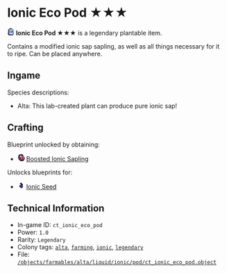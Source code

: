 # Ionic Eco Pod ★★★

<img src="https://raw.githubusercontent.com/Ceterai/Enternia/main/objects/farmables/alta/liquid/ionic/pod/icon.png" alt="Ionic Eco Pod ★★★ icon" loading="lazy" height=16px width="auto" /> **Ionic Eco Pod ★★★** is a legendary plantable item.

Contains a modified ionic sap sapling, as well as all things necessary for it to ripe. Can be placed anywhere.

## Ingame

Species descriptions:

- Alta: This lab-created plant can produce pure ionic sap!

## Crafting

Blueprint unlocked by obtaining:

- <img src="https://raw.githubusercontent.com/Ceterai/Enternia/main/objects/farmables/alta/liquid/ionic/boosted/icon.png" alt="Boosted Ionic Sapling icon" loading="lazy" height=16px width="auto" /> [Boosted Ionic Sapling](https://ceterai.github.io/MyEnternia/Wiki/BoostedIonicSapling)

Unlocks blueprints for:

- <img src="https://raw.githubusercontent.com/Ceterai/Enternia/main/objects/farmables/alta/liquid/ionic/icon.png" alt="Ionic Seed icon" loading="lazy" height=16px width="auto" /> [Ionic Seed](https://ceterai.github.io/MyEnternia/Wiki/IonicSeed)

## Technical Information

- In-game ID: `ct_ionic_eco_pod`
- Power: `1.0`
- Rarity: `Legendary`
- Colony tags: [`alta`](https://ceterai.github.io/MyEnternia/Wiki/Tags/Alta), [`farming`](https://ceterai.github.io/MyEnternia/Wiki/Tags/Farming), [`ionic`](https://ceterai.github.io/MyEnternia/Wiki/Tags/Ionic), [`legendary`](https://ceterai.github.io/MyEnternia/Wiki/Tags/Legendary)
- File: [`/objects/farmables/alta/liquid/ionic/pod/ct_ionic_eco_pod.object`](https://github.com/Ceterai/Enternia/blob/main/objects/farmables/alta/liquid/ionic/pod/ct_ionic_eco_pod.object)
